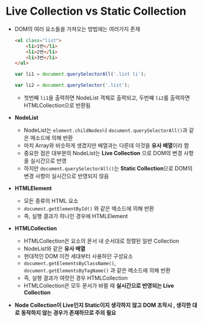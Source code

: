 # Live Collection vs Static Collection

- DOM의 여러 요소들을 가져오는 방법에는 여러가지 존재

  ```html
  <ul class="list">
      <li>1번</li>
      <li>2번</li>
      <li>3번</li>
  </ul>
  ```

  ```javascript
  var li1 = document.querySelectorAll('.list li');
  
  var li2 = document.querySelector('.list');
  ```

  - 첫번째 `li1`을 출력하면 NodeList 객체로 출력되고, 두번쨰 `li2`를 출력하면 HTMLCollection으로 반환됨

- **NodeList**
  - NodeList는 `element.childNodes`나 `document.querySelectorAll()`과 같은 메소드에 의해 반환
  - 마치 Array와 비슷하게 생겼지만 배열과는 다른데 이것을 **유사 배열**이라 함
  - 중요한 점은 대부분의 NodeList는 **Live Collection** 으로 DOM의 변경 사항을 실시간으로 반영
  - 하지만 `document.querySelectorAll()`는 **Static Collection**으로 DOM의 변경 사항이 실시간으로 반영되지 않음

- **HTMLElement**

  - 모든 종류의 HTML 요소
  - `document.getElementById()` 와 같은 메소드에 의해 반환
  - 즉, 실행 결과가 하나인 경우에 HTMLElement

- **HTMLCollection**
  
  - HTMLCollection은 요소의 문서 내 순서대로 정렬된 일반 Collection
  - NodeList와 같은 **유사 배열**
  - 현대적인 DOM 이전 세대부터 사용하던 구성요소
  - `document.getElementsByClassName()`, `document.getElementsByTagName()` 과 같은 메소드에 의해 반환
  - 즉, 실행 결과가 여럿인 경우 HTMLCollection
  - HTMLCollection은 모두 문서가 바뀔 때 **실시간으로 반영되는 Live Collection**
  
- **Node Collection이 Live인지 Static이지 생각하지 않고 DOM 조작시 , 생각한 대로 동작하지 않는 경우가 존재하므로 주의 필요**